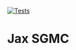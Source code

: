 [![Tests](https://github.com/pfuxs/jax-sgmc/actions/workflows/test_and_lint.yml/badge.svg)](https://github.com/pfuxs/jax-sgmc/actions/workflows/test_and_lint.yml)

Jax SGMC
=========
